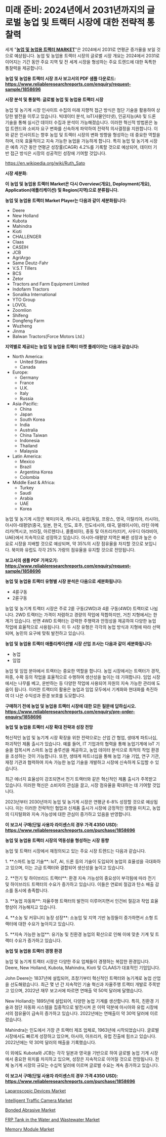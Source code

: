 <p><h1>미래 준비: 2024년에서 2031년까지의 글로벌 농업 및 트랙터 시장에 대한 전략적 통찰력</h1></p><p>세계 "<strong><a href="https://www.reliableresearchreports.com/agriculture-and-farming-tractor-r1858696">농업 및 농업용 트랙터 MARKET</a></strong>"은 2024에서 2031로 연평균 증가율을 보일 것으로 예상됩니다. 농업 및 농업용 트랙터 시장의 글로벌 시장 개요는 2024에서 2031로 이어지는 기간 동안 주요 지역 및 전 세계 시장을 형성하는 주요 트렌드에 대한 독특한 통찰력을 제공합니다.</p>
<p><strong>농업 및 농업용 트랙터 시장 조사 보고서의 PDF 샘플 다운로드: <a href="https://www.reliableresearchreports.com/enquiry/request-sample/1858696">https://www.reliableresearchreports.com/enquiry/request-sample/1858696</a></strong></p>
<p><strong>시장 분석 및 통찰력: 글로벌 농업 및 농업용 트랙터 시장</strong></p>
<p><p>농업 및 농기계 시장 인사이트 수집의 미래 지향적 접근 방식은 첨단 기술을 활용하여 상당한 발전을 이루고 있습니다. 빅데이터 분석, IoT(사물인터넷), 인공지능(AI) 및 드론 기술을 통해 실시간 데이터 수집과 분석이 가능해졌습니다. 이러한 혁신적 방법론은 농업 트렌드와 소비자 요구 변화를 신속하게 파악하여 전략적 의사결정을 지원합니다. 이와 같은 인사이트는 향후 농업 및 트랙터 시장의 변화 방향을 형성하는 데 중요한 역할을 하며, 더욱 효율적이고 지속 가능한 농업을 가능하게 합니다. 특히 농업 및 농기계 시장은 예측 기간 동안 연평균 성장률(CAGR) 4.2%를 기록할 것으로 예상되어, 데이터 기반 접근 방식은 시장의 성공적인 성장에 기여할 것입니다.</p></p>
<p><a href="%7CAUTHORITHY_DOMAIN_URL%7C">https://en.wikipedia.org/wiki/Ruth_Sato</a></p>
<p><strong>시장 세분화:</strong></p>
<p><strong>이 농업 및 농업용 트랙터 Market은 다시 Overview(개요), Deployment(개요), Application(애플리케이션) 및 Region(지역)으로 분류됩니다.</strong></p>
<p><strong>농업 및 농업용 트랙터 Market Player는 다음과 같이 세분화됩니다:</strong></p>
<p><ul><li>Deere</li><li>New Holland</li><li>Kubota</li><li>Mahindra</li><li>Kioti</li><li>CHALLENGER</li><li>Claas</li><li>CASEIH</li><li>JCB</li><li>AgriArgo</li><li>Same Deutz-Fahr</li><li>V.S.T Tillers</li><li>BCS</li><li>Zetor</li><li>Tractors and Farm Equipment Limited</li><li>Indofarm Tractors</li><li>Sonalika International</li><li>YTO Group</li><li>LOVOL</li><li>Zoomlion</li><li>Shifeng</li><li>Dongfeng Farm</li><li>Wuzheng</li><li>Jinma</li><li>Balwan Tractors(Force Motors Ltd.)</li></ul></p>
<p><strong>지역별로 제공되는 농업 및 농업용 트랙터 마켓 플레이어는 다음과 같습니다:</strong></p>
<p><ul>
    <li>
        North America:
        <ul>
            <li>United States</li>
            <li>Canada</li>
        </ul>
    </li>
    <li>
        Europe:
        <ul>
            <li>Germany</li>
            <li>France</li>
            <li>U.K.</li>
            <li>Italy</li>
            <li>Russia</li>
        </ul>
    </li>
    <li>
        Asia-Pacific:
        <ul>
            <li>China</li>
            <li>Japan</li>
            <li>South Korea</li>
            <li>India</li>
            <li>Australia</li>
            <li>China Taiwan</li>
            <li>Indonesia</li>
            <li>Thailand</li>
            <li>Malaysia</li>
        </ul>
    </li>
    <li>
        Latin America:
        <ul>
            <li>Mexico</li>
            <li>Brazil</li>
            <li>Argentina Korea</li>
            <li>Colombia</li>
        </ul>
    </li>
    <li>
        Middle East & Africa:
        <ul>
            <li>Turkey</li>
            <li>Saudi</li>
            <li>Arabia</li>
            <li>UAE</li>
            <li>Korea</li>
        </ul>
    </li>
    </ul></p>
<p><p>농업 및 농기계 시장은 북미(미국, 캐나다), 유럽(독일, 프랑스, 영국, 이탈리아, 러시아), 아시아-태평양(중국, 일본, 한국, 인도, 호주, 인도네시아, 태국, 말레이시아), 라틴 아메리카(멕시코, 브라질, 아르헨티나, 콜롬비아), 중동 및 아프리카(터키, 사우디 아라비아, UAE)에서 지속적으로 성장하고 있습니다. 아시아-태평양 지역은 빠른 성장과 높은 수요로 시장을 지배할 것으로 예상되며, 약 35%의 시장 점유율을 차지할 것으로 보입니다. 북미와 유럽도 각각 25% 가량의 점유율을 유지할 것으로 전망됩니다.</p></p>
<p><strong>보고서의 샘플 PDF 가져오기: <a href="https://www.reliableresearchreports.com/enquiry/request-sample/1858696">https://www.reliableresearchreports.com/enquiry/request-sample/1858696</a></strong></p>
<p><strong>농업 및 농업용 트랙터 유형별 시장 분석은 다음으로 세분화됩니다:</strong></p>
<p><ul><li>4륜구동</li><li>2륜구동</li></ul></p>
<p><p>농업 및 농기계 트랙터 시장은 주로 2륜 구동(2WD)과 4륜 구동(4WD) 트랙터로 나뉩니다. 2WD 트랙터는 가격이 저렴하고 경량의 작업에 적합하지만, 거친 지형에서는 한계가 있습니다. 반면 4WD 트랙터는 강력한 주행력과 안정성을 제공하여 다양한 농업 작업에 효율적으로 사용됩니다. 이 두 시장 유형은 각각의 농업 방식과 지형에 따라 선택되며, 농민의 요구에 맞춰 발전하고 있습니다.</p></p>
<p><strong>농업 및 농업용 트랙터 애플리케이션별 시장 산업 조사는 다음과 같이 세분화됩니다:</strong></p>
<p><ul><li>농업</li><li>임업</li></ul></p>
<p><p>농업 및 임업 분야에서 트랙터는 중요한 역할을 합니다. 농업 시장에서는 트랙터가 경작, 파종, 수확 등의 작업을 효율적으로 수행하여 생산성을 높이는 데 기여합니다. 임업 시장에서는 나무를 베고, 운반하는 등 다양한 작업에 사용되어 자원의 지속 가능한 관리에 도움이 됩니다. 이러한 트랙터의 활용은 농업과 임업 모두에서 기계화와 현대화를 촉진하여 더 나은 수익성과 환경 보호를 도모합니다.</p></p>
<p><strong>구매하기 전에 농업 및 농업용 트랙터 시장에 대한 모든 질문에 답하십시오. <a href="https://www.reliableresearchreports.com/enquiry/pre-order-enquiry/1858696">https://www.reliableresearchreports.com/enquiry/pre-order-enquiry/1858696</a></strong></p>
<p><strong>농업 및 농업용 트랙터 시장 확대 전략과 성장 전망</strong></p>
<p><p>혁신적인 농업 및 농기계 시장 확장을 위한 전략으로는 산업 간 협업, 생태계 파트너십, 파괴적인 제품 출시가 있습니다. 예를 들어, IT 기업과의 협력을 통해 농업기계에 IoT 기술을 접목시켜 스마트 농업 솔루션을 제공하고, 농업 데이터 분석으로 최적의 작업 환경을 조성하는 것이 가능합니다. 또한, 생태계 파트너십을 통해 농업 기술 기업, 연구 기관, 재정 기관과 협력하여 지속 가능한 농업 기술을 개발하고 시장에 신속하게 도입할 수 있습니다.</p><p>최근 에너지 효율성이 강조되면서 전기 트랙터와 같은 혁신적인 제품 출시가 주목받고 있습니다. 이러한 혁신은 소비자의 관심을 끌고, 시장 점유율을 확대하는 데 기여할 것입니다. </p><p>2023년부터 2030년까지 농업 및 농기계 시장은 연평균 6-8% 성장할 것으로 예상됩니다. 이는 이러한 전략적인 협업과 신제품 출시가 시장에 긍정적인 영향을 미치고, 농업의 디지털화와 지속 가능성에 대한 관심이 증가하고 있음을 반영합니다.</p></p>
<p><strong>이 보고서 구매(단일 사용자 라이센스의 경우 가격 4350 USD): <a href="https://www.reliableresearchreports.com/purchase/1858696">https://www.reliableresearchreports.com/purchase/1858696</a></strong></p>
<p><strong>농업 및 농업용 트랙터 시장의 역동성을 형성하는 시장 동향</strong></p>
<p><p>농업 및 트랙터 시장에서 재정의되고 있는 주요 시장 트렌드는 다음과 같습니다.</p><p>1. **스마트 농업 기술**: IoT, AI, 드론 등의 기술이 도입되어 농업의 효율성을 극대화하고 있으며, 이는 고급 트랙터와 결합되어 생산성을 높이고 있습니다.</p><p>2. **전기 및 하이브리드 트랙터**: 환경 지속 가능성의 중요성이 부각됨에 따라 전기 및 하이브리드 트랙터의 수요가 증가하고 있습니다. 이들은 연료비 절감과 탄소 배출 감소를 동시에 충족합니다.</p><p>3. **농업 자동화**: 자율주행 트랙터의 발전이 이루어지면서 인건비 절감과 작업 효율 향상이 가능해지고 있습니다.</p><p>4. **소농 및 커뮤니티 농장 성장**: 소농업 및 지역 기반 농장들이 증가하면서 소형 트랙터에 대한 수요가 높아지고 있습니다.</p><p>5. **지속 가능한 농업**: 유기농 및 친환경 농업의 확산으로 인해 이에 맞춘 기계 및 트랙터 수요가 증가하고 있습니다.</p></p>
<p><strong>농업 및 농업용 트랙터 경쟁 환경</strong></p>
<p><p>농업 및 농기계 트랙터 시장은 다양한 주요 업체들이 경쟁하는 복잡한 환경입니다. Deere, New Holland, Kubota, Mahindra, Kioti 및 CLAAS가 대표적인 기업입니다.</p><p>John Deere는 1837년에 설립되어, 초창기부터 혁신적인 트랙터와 농기계로 농업 산업을 선도해왔습니다. 최근 몇 년 간 지속적인 기술 혁신과 자율주행 트랙터 개발로 주목받고 있으며, 2022년 재무 보고서에 따르면 연매출 약 50억 달러에 달했습니다.</p><p>New Holland는 1895년에 설립되어, 다양한 농업 기계를 생산합니다. 특히, 친환경 기술과 첨단 자동화 시스템을 집중적으로 발전시켜 온 이력 덕분에 아시아와 유럽 시장에서의 점유율이 급속히 증가하고 있습니다. 2022년에는 연매출이 약 30억 달러에 이르렀습니다.</p><p>Mahindra는 인도에서 가장 큰 트랙터 제조 업체로, 1963년에 시작되었습니다. 글로벌 시장에서도 빠르게 성장하고 있으며, 아시아, 아프리카, 유럽 진출에 힘쓰고 있습니다. 2022년에는 약 30억 달러의 매출을 기록했습니다.</p><p>이 외에도 Kubota와 JCB는 각각 일본과 영국을 기반으로 하여 글로벌 농업 기계 시장에서 중요한 위치를 차지하고 있으며, 성장은 지속적으로 이어질 것으로 전망됩니다. 전체 농기계 시장의 규모는 수십억 달러에 이르며 글로벌 수요는 계속 증가하고 있습니다.</p></p>
<p><strong>이 보고서 구매(단일 사용자 라이센스의 경우 가격 4350 USD): <a href="https://www.reliableresearchreports.com/purchase/1858696">https://www.reliableresearchreports.com/purchase/1858696</a></strong></p>
<p><p><a href="https://www.linkedin.com/pulse/global-laparoscopic-devices-market-share-growth-opportunities-kd3oe?trackingId=deufj4h8SKOebfonzpLCUg%3D%3D">Laparoscopic Devices Market</a></p><p><a href="https://issuu.com/reportprime-2/docs/intelligent-traffic-camera-market-s_65650a718e9e08">Intelligent Traffic Camera Market</a></p><p><a href="https://issuu.com/reportprime-2/docs/bonded-abrasive-market-size-2030.pp_64599fe991b73d">Bonded Abrasive Market</a></p><p><a href="https://github.com/gdfhhhj/Market-Research-Report-List-6/blob/main/frp-tank-in-the-water-and-wastewater-market.md">FRP Tank in the Water and Wastewater Market</a></p><p><a href="https://www.linkedin.com/pulse/memory-module-market-global-regional-analysis-focus-region-uyggc?trackingId=MqBOr0RgSmG9E9vSMs5x5w%3D%3D">Memory Module Market</a></p></p>